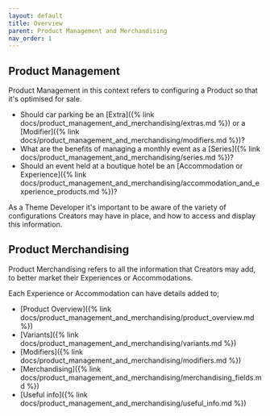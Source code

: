 ```yaml
---
layout: default
title: Overview
parent: Product Management and Merchandising
nav_order: 1
---
```


## Product Management
Product Management in this context refers to configuring a Product so that it's optimised for sale. 

- Should car parking be an [Extra]({% link docs/product_management_and_merchandising/extras.md %}) or a [Modifier]({% link docs/product_management_and_merchandising/modifiers.md %})? 
- What are the benefits of managing a monthly event as a [Series]({% link docs/product_management_and_merchandising/series.md %})?
- Should an event held at a boutique hotel be an [Accommodation or Experience]({% link docs/product_management_and_merchandising/accommodation_and_experience_products.md %})?

As a Theme Developer it's important to be aware of the variety of configurations Creators may have in place, and how to access and display this information.

## Product Merchandising
Product Merchandising refers to all the information that Creators may add, to better market their Experiences or Accommodations. 

Each Experience or Accommodation can have details added to;
- [Product Overview]({% link docs/product_management_and_merchandising/product_overview.md %})
- [Variants]({% link docs/product_management_and_merchandising/variants.md %})
- [Modifiers]({% link docs/product_management_and_merchandising/modifiers.md %})
- [Merchandising]({% link docs/product_management_and_merchandising/merchandising_fields.md %})
- [Useful info]({% link docs/product_management_and_merchandising/useful_info.md %})
